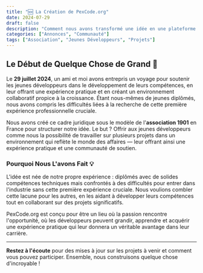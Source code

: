 ```yaml
---
title: "🆕 La Création de PexCode.org"
date: 2024-07-29
draft: false
description: "Comment nous avons transformé une idée en une plateforme pour aider les jeunes développeurs à se développer."
categories: ["Annonces", "Communauté"]
tags: ["Association", "Jeunes Développeurs", "Projets"]
---
```


## Le Début de Quelque Chose de Grand 🚀

Le **29 juillet 2024**, un ami et moi avons entrepris un voyage pour soutenir les jeunes développeurs dans le développement de leurs compétences, en leur offrant une expérience pratique et en créant un environnement collaboratif propice à la croissance. Étant nous-mêmes de jeunes diplômés, nous avons compris les difficultés liées à la recherche de cette première expérience professionnelle cruciale.

Nous avons créé ce cadre juridique sous le modèle de l'**association 1901** en France pour structurer notre idée. Le but ? Offrir aux jeunes développeurs comme nous la possibilité de travailler sur plusieurs projets dans un environnement qui reflète le monde des affaires — leur offrant ainsi une expérience pratique et une communauté de soutien.

### Pourquoi Nous L'avons Fait 💡

L'idée est née de notre propre expérience : diplômés avec de solides compétences techniques mais confrontés à des difficultés pour entrer dans l'industrie sans cette première expérience cruciale. Nous voulions combler cette lacune pour les autres, en les aidant à développer leurs compétences tout en collaborant sur des projets significatifs.

PexCode.org est conçu pour être un lieu où la passion rencontre l'opportunité, où les développeurs peuvent grandir, apprendre et acquérir une expérience pratique qui leur donnera un véritable avantage dans leur carrière.

---

**Restez à l'écoute** pour des mises à jour sur les projets à venir et comment vous pouvez participer. Ensemble, nous construisons quelque chose d'incroyable !
